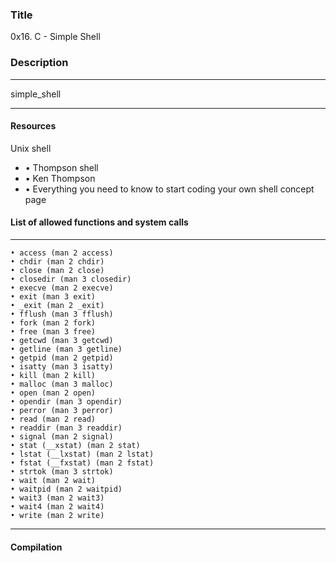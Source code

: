 
### Title 

0x16. C - Simple Shell

### Description

------------

simple_shell


------------


#### Resources

Unix shell 
-   • Thompson shell
-   • Ken Thompson
-   • Everything you need to know to start coding your own shell concept page



#### List of allowed functions and system calls


------------
	
    • access (man 2 access)
    • chdir (man 2 chdir)
    • close (man 2 close)
    • closedir (man 3 closedir)
    • execve (man 2 execve)
    • exit (man 3 exit)
    • _exit (man 2 _exit)
    • fflush (man 3 fflush)
    • fork (man 2 fork)
    • free (man 3 free)
    • getcwd (man 3 getcwd)
    • getline (man 3 getline)
    • getpid (man 2 getpid)
    • isatty (man 3 isatty)
    • kill (man 2 kill)
    • malloc (man 3 malloc)
    • open (man 2 open)
    • opendir (man 3 opendir)
    • perror (man 3 perror)
    • read (man 2 read)
    • readdir (man 3 readdir)
    • signal (man 2 signal)
    • stat (__xstat) (man 2 stat)
    • lstat (__lxstat) (man 2 lstat)
    • fstat (__fxstat) (man 2 fstat)
    • strtok (man 3 strtok)
    • wait (man 2 wait)
    • waitpid (man 2 waitpid)
    • wait3 (man 2 wait3)
    • wait4 (man 2 wait4)
    • write (man 2 write)

------------

#### Compilation
